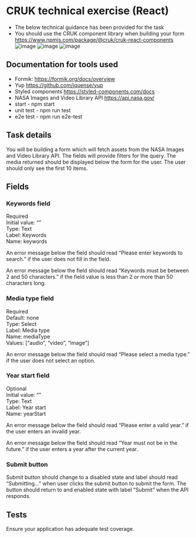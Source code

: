 # CRUK technical exercise (React)

- The below technical guidance has been provided for the task
- You should use the CRUK component library when building your form https://www.npmjs.com/package/@cruk/cruk-react-components 
![image](https://user-images.githubusercontent.com/11517358/119277907-27553800-bc1a-11eb-91b1-605b3b291310.png)
![image](https://user-images.githubusercontent.com/11517358/119277913-30dea000-bc1a-11eb-8b11-96701c8b9fc7.png)
![image](https://user-images.githubusercontent.com/11517358/119277927-3cca6200-bc1a-11eb-8d9b-54a38c3c0614.png)


## Documentation for tools used
- Formik: https://formik.org/docs/overview 
- Yup https://github.com/jquense/yup 
- Styled components https://styled-components.com/docs 
- NASA Images and Video Library API https://api.nasa.gov/ 
- start - npm start
- unit test - npm run test
- e2e test - npm run e2e-test



## Task details
You will be building a form which will fetch assets from the NASA Images and Video Library API. The fields will provide filters for the query. The media returned should be displayed below the form for the user. The user should only see the first 10 items.

## Fields
### Keywords field
Required  
Initial value: “”  
Type: Text  
Label: Keywords  
Name: keywords  

An error message below the field should read “Please enter keywords to search.” if the user does not fill in the field.

An error message below the field should read “Keywords must be between 2 and 50 characters.” if the field value is less than 2 or more than 50 characters long.

### Media type field
Required  
Default: none  
Type: Select  
Label: Media type  
Name: mediaType  
Values: [“audio”, “video”, “image”]

An error message below the field should read “Please select a media type.” if the user does not select an option.

### Year start field
Optional  
Initial value: “”  
Type: Text  
Label: Year start  
Name: yearStart

An error message below the field should read “Please enter a valid year.” if the user enters an invalid year.

An error message below the field should read “Year must not be in the future.” if the user enters a year after the current year.

### Submit button
Submit button should change to a disabled state and label should read “Submitting…” when user clicks the submit button to submit the form. The button should return to and enabled state with label “Submit” when the API responds.

## Tests
Ensure your application has adequate test coverage.
